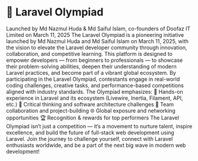 # 🌟 Laravel Olympiad

Launched by Md Nazmul Huda & Md Saiful Islam, co-founders of Doofaz IT Limited on March 11, 2025
The Laravel Olympiad is a pioneering initiative launched by Md Nazmul Huda and Md Saiful Islam on March 11, 2025, with the vision to elevate the Laravel developer community through innovation, collaboration, and competitive learning.
This platform is designed to empower developers — from beginners to professionals — to showcase their problem-solving abilities, deepen their understanding of modern Laravel practices, and become part of a vibrant global ecosystem. By participating in the Laravel Olympiad, contestants engage in real-world coding challenges, creative tasks, and performance-based competitions aligned with industry standards.
The Olympiad emphasizes:
🔧 Hands-on experience in Laravel and its ecosystem (Livewire, Inertia, Filament, API, etc.)
🧠 Critical thinking and software architecture challenges
💬 Team collaboration and project-building
🌐 Global exposure and networking opportunities
🏆 Recognition & rewards for top performers
The Laravel Olympiad isn’t just a competition — it’s a movement to nurture talent, inspire excellence, and build the future of full-stack web development using Laravel.
Join the journey to challenge yourself, connect with Laravel enthusiasts worldwide, and be a part of the next big wave in modern web development!
